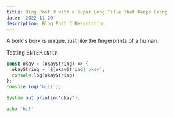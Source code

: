 ```yaml
---
title: Blog Post 3 with a Super Long Title that Keeps Going
date: '2022-11-29'
description: Blog Post 3 Description
---
```


A bork's bork is unique, just like the fingerprints of a human.

Testing <kbd>ENTER</kbd> <code>ENTER</code>

```js
const okay = (okayString) => {
  okayString = `${okayString} okay`;
  console.log(okayString);
};
console.log('hiii');
```

```java
System.out.println('okay');
```

```bash
echo 'hi!'
```
